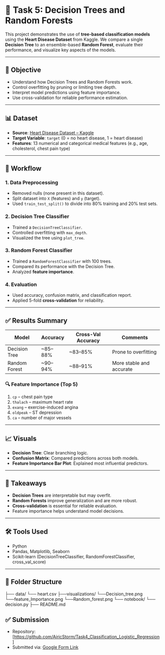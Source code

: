 # 🌲 Task 5: Decision Trees and Random Forests

This project demonstrates the use of **tree-based classification models** using the **Heart Disease Dataset** from Kaggle. We compare a single **Decision Tree** to an ensemble-based **Random Forest**, evaluate their performance, and visualize key aspects of the models.

---

## 🎯 Objective

- Understand how Decision Trees and Random Forests work.
- Control overfitting by pruning or limiting tree depth.
- Interpret model predictions using feature importance.
- Use cross-validation for reliable performance estimation.

---

## 📊 Dataset

- **Source**: [Heart Disease Dataset – Kaggle](https://www.kaggle.com/datasets/johnsmith88/heart-disease-dataset)
- **Target Variable**: `target` (0 = no heart disease, 1 = heart disease)
- **Features**: 13 numerical and categorical medical features (e.g., age, cholesterol, chest pain type)

---

## 🔧 Workflow

### 1. Data Preprocessing

- Removed nulls (none present in this dataset).
- Split dataset into `X` (features) and `y` (target).
- Used `train_test_split()` to divide into 80% training and 20% test sets.

### 2. Decision Tree Classifier

- Trained a `DecisionTreeClassifier`.
- Controlled overfitting with `max_depth`.
- Visualized the tree using `plot_tree`.

### 3. Random Forest Classifier

- Trained a `RandomForestClassifier` with 100 trees.
- Compared its performance with the Decision Tree.
- Analyzed **feature importance**.

### 4. Evaluation

- Used accuracy, confusion matrix, and classification report.
- Applied 5-fold **cross-validation** for reliability.

---

## ✅ Results Summary

| Model          | Accuracy | Cross-Val Accuracy | Comments                     |
|----------------|----------|--------------------|------------------------------|
| Decision Tree  | ~85–88%  | ~83–85%             | Prone to overfitting         |
| Random Forest  | ~90–94%  | ~88–91%             | More stable and accurate     |

### 🔍 Feature Importance (Top 5)

1. `cp` – chest pain type  
2. `thalach` – maximum heart rate  
3. `exang` – exercise-induced angina  
4. `oldpeak` – ST depression  
5. `ca` – number of major vessels

---

## 📈 Visuals

- **Decision Tree**: Clear branching logic.
- **Confusion Matrix**: Compared predictions across both models.
- **Feature Importance Bar Plot**: Explained most influential predictors.

---

## 🧠 Takeaways

- **Decision Trees** are interpretable but may overfit.
- **Random Forests** improve generalization and are more robust.
- **Cross-validation** is essential for reliable evaluation.
- Feature importance helps understand model decisions.

---

## 🛠 Tools Used

- Python
- Pandas, Matplotlib, Seaborn
- Scikit-learn (DecisionTreeClassifier, RandomForestClassifier, cross_val_score)

---

## 📁 Folder Structure

├── data/
  └── heart.csv
├──visualizations/
  └──Decision_tree.png
  └──feature_Importance.png
  └──Random_forest.png
└── notebook/
  └── decision.py
├── README.md

## ✅ Submission

- Repository: [https://github.com/AiricStorm/Task4_Classification_Logistic_Regression]
- Submitted via: [Google Form Link](https://forms.gle/dqTJkbRFU7jYnkhD9)

